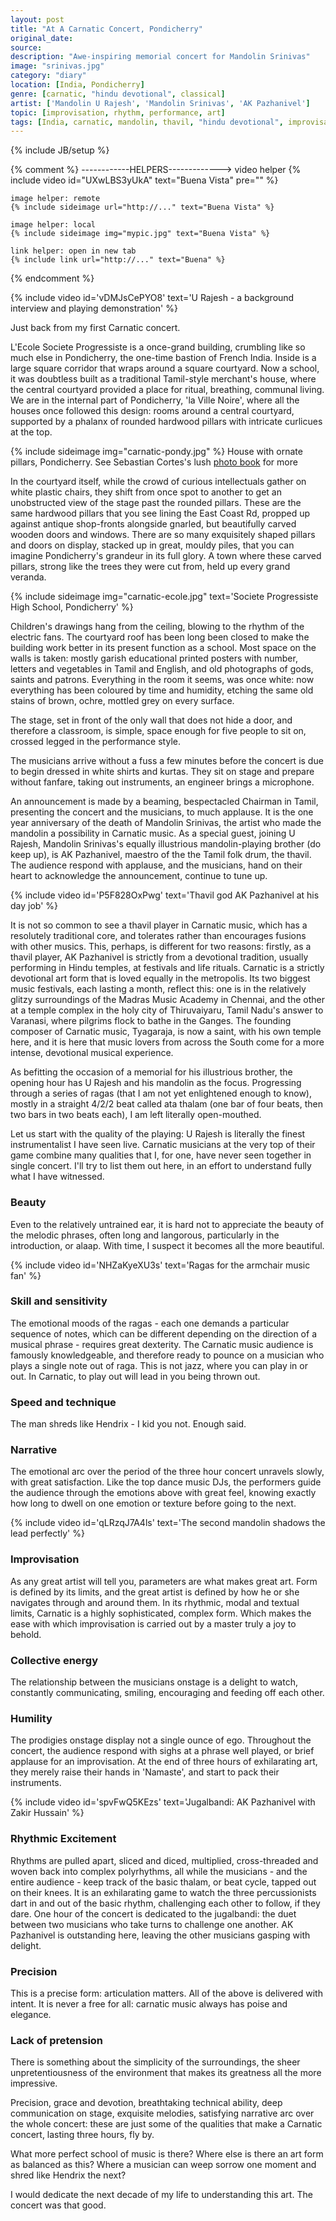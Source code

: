 ```yaml
---
layout: post
title: "At A Carnatic Concert, Pondicherry"
original_date: 
source: 
description: "Awe-inspiring memorial concert for Mandolin Srinivas"
image: "srinivas.jpg"
category: "diary"
location: [India, Pondicherry]
genre: [carnatic, "hindu devotional", classical]
artist: ['Mandolin U Rajesh', 'Mandolin Srinivas', 'AK Pazhanivel']
topic: [improvisation, rhythm, performance, art]
tags: [India, carnatic, mandolin, thavil, "hindu devotional", improvisation, classical, 'Mandolin U Rajesh', 'Mandolin Srinivas', 'AK Pazhanivel', Pondicherry, rhythm, performance, art]
---
```

{% include JB/setup %}

{% comment %}
	------------HELPERS------------->
	video helper
	{% include video id="UXwLBS3yUkA" text="Buena Vista" pre="" %} 

	image helper: remote
	{% include sideimage url="http://..." text="Buena Vista" %}

	image helper: local
	{% include sideimage img="mypic.jpg" text="Buena Vista" %}

	link helper: open in new tab
	{% include link url="http://..." text="Buena" %}
{% endcomment %}

{% include video id='vDMJsCePYO8' text='U Rajesh - a background interview and playing demonstration' %}

<span class="newthought">Just</span>  back from my first Carnatic concert.

 L'Ecole Societe Progressiste is a once-grand building, crumbling like so much else in Pondicherry, the one-time bastion of French India. Inside is a large square corridor that wraps around a square courtyard. Now a school, it was doubtless built as a traditional Tamil-style merchant's house, where the central courtyard provided a place for ritual, breathing, communal living. We are in the internal part of Pondicherry, 'la Ville Noire', where all the houses once followed this design: rooms around a central courtyard, supported by a phalanx of rounded hardwood pillars with intricate curlicues at the top.

{% include sideimage img="carnatic-pondy.jpg" %}
<span class='marginnote'>House with ornate pillars, Pondicherry. See Sebastian Cortes's lush <a href="http://www.tasveerjournal.com/pondicherry/">photo book</a> for more</span>

 In the courtyard itself, while the crowd of curious intellectuals gather on white plastic chairs, they shift from once spot to another to get an unobstructed view of the stage past the rounded pillars. These are the same hardwood pillars that you see lining the East Coast Rd, propped up against antique shop-fronts alongside gnarled, but beautifully carved wooden doors and windows. There are so many exquisitely shaped pillars and doors on display, stacked up in great, mouldy piles, that you can imagine Pondicherry's grandeur in its full glory. A town where these carved pillars, strong like the trees they were cut from, held up every grand veranda. 

{% include sideimage img="carnatic-ecole.jpg" text='Societe Progressiste High School, Pondicherry' %}

Children's drawings hang from the ceiling, blowing to the rhythm of the electric fans. The courtyard roof has been long been closed to make the building work better in its present function as a school. Most space on the walls is taken: mostly garish educational printed posters with number, letters and vegetables in Tamil and English, and old photographs of gods, saints and patrons. Everything in the room it seems, was once white: now everything has been coloured by time and humidity, etching the same old stains of brown, ochre, mottled grey on every surface.

The stage, set in front of the only wall that does not hide a door, and therefore a classroom, is simple, space enough for five people to sit on, crossed legged in the performance style.

The musicians arrive without a fuss a few minutes before the concert is due to begin dressed in white shirts and kurtas. They sit on stage and prepare without fanfare, taking out instruments, an engineer brings a microphone.

An announcement is made by a beaming, bespectacled Chairman in Tamil, presenting the concert and the musicians, to much applause. It is the one year anniversary of the death of Mandolin Srinivas, the artist who made the mandolin a possibility in Carnatic music. As a special guest, joining U Rajesh, Mandolin Srinivas's equally illustrious mandolin-playing brother (do keep up), is AK Pazhanivel, maestro of the the Tamil folk drum, the thavil.  The audience respond with applause, and the musicians, hand on their heart to acknowledge the announcement, continue to tune up.

{% include video id='P5F828OxPwg' text='Thavil god AK Pazhanivel at his day job' %}

It is not so common to see a thavil player in Carnatic music, which has a resolutely traditional core, and tolerates rather than encourages fusions with other musics. This, perhaps, is different for two reasons: firstly, as a thavil player, AK Pazhanivel is strictly from a devotional tradition, usually performing in Hindu temples, at festivals and life rituals. Carnatic is a strictly devotional art form that is loved equally in the metropolis. Its two biggest music festivals, each lasting a month, reflect this: one is in the relatively glitzy surroundings of the Madras Music Academy in Chennai, and the other at a temple complex in the holy city of Thiruvaiyaru, Tamil Nadu's answer to Varanasi, where pilgrims flock to bathe in the Ganges. The founding composer of Carnatic music, Tyagaraja, is now a saint, with  his own temple here, and it is here that music lovers from across the South come for a more intense, devotional musical experience. 

As befitting the occasion of a memorial for his illustrious brother, the opening hour has U Rajesh and his mandolin as the focus. Progressing through a series of ragas (that I am not yet enlightened enough to know), mostly in a straight 4/2/2 beat called ata thalam (one bar of four beats, then two bars in two beats each), I am left literally open-mouthed.

Let us start with the quality of the playing: U Rajesh is literally the finest instrumentalist I have seen live. Carnatic musicians at the very top of their game combine many qualities that I, for one, have never seen together in single concert. I'll try to list them out here, in an effort to understand fully what I have witnessed.

<h3>Beauty</h3>
Even to the relatively untrained ear, it is hard not to appreciate the beauty of the melodic phrases, often long and langorous, particularly in the introduction, or alaap. With time, I suspect it becomes all the more beautiful.

{% include video id='NHZaKyeXU3s' text='Ragas for the armchair music fan' %}


<h3>Skill and sensitivity</h3>
The emotional moods of the ragas - each one demands a particular sequence of notes, which can be different depending on the direction of a musical phrase - requires great dexterity. The Carnatic music audience is famously knowledgeable, and therefore ready to pounce on a musician who plays a single note out of raga. This is not jazz, where you can play in or out. In Carnatic, to play out will lead in you being thrown out. 

<h3>Speed and technique</h3>
The man shreds like Hendrix - I kid you not. Enough said.

<h3>Narrative</h3>
The emotional arc over the period of the three hour concert unravels slowly, with great satisfaction. Like the top dance music DJs, the performers guide the audience through the emotions above with great feel, knowing exactly how long to dwell on one emotion or texture before going to the next.

{% include video id='qLRzqJ7A4ls' text='The second mandolin shadows the lead perfectly' %}

<h3>Improvisation</h3>
As any great artist will tell you, parameters are what makes great art. Form is defined by its limits, and the great artist is defined by how he or she navigates through and around them. In its rhythmic, modal and textual limits, Carnatic is a highly sophisticated, complex form. Which makes the ease with which improvisation is carried out by a master truly a joy to behold.

<h3>Collective energy</h3>
The relationship between the musicians onstage is a delight to watch, constantly communicating, smiling, encouraging and feeding off each other.

<h3>Humility</h3>The prodigies onstage display not a single ounce of ego. Throughout the concert, the audience respond with sighs at a phrase well played, or brief applause for an improvisation. At the end of three hours of exhilarating art, they merely raise their hands in 'Namaste', and start to pack their instruments.

{% include video id='spvFwQ5KEzs' text='Jugalbandi: AK Pazhanivel with Zakir Hussain' %}

<h3>Rhythmic Excitement</h3>
Rhythms are pulled apart, sliced and diced, multiplied, cross-threaded and woven back into complex polyrhythms, all while the musicians - and the entire audience - keep track of the basic thalam, or beat cycle, tapped out on their knees. It is an exhilarating game to watch the three percussionists dart in and out of the basic rhythm, challenging each other to follow, if they dare. One hour of the concert is dedicated to the jugalbandi: the duet between two musicians who take turns to challenge one another. AK Pazhanivel is outstanding here, leaving the other musicians gasping with delight.

<h3>Precision</h3>
This is a precise form: articulation matters. All of the above is delivered with intent. It is never a free for all: carnatic music always has poise and elegance. 



<h3>Lack of pretension</h3>

There is something about the simplicity of the surroundings, the sheer unpretentiousness of the environment that makes its greatness all the more impressive.

Precision, grace and devotion, breathtaking technical ability, deep communication on stage, exquisite melodies, satisfying narrative arc over the whole concert: these are just some of the qualities that make a Carnatic concert, lasting three hours, fly by.

What more perfect school of music is there? Where else is there an art form as balanced as this?
Where a musician can weep sorrow one moment and shred like Hendrix the next?

I would dedicate the next decade of my life to understanding this art. The concert was that good.

